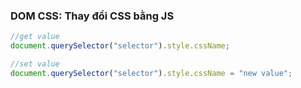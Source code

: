 ### DOM CSS: Thay đổi CSS bằng JS

```javascript
//get value
document.querySelector("selector").style.cssName;

//set value
document.querySelector("selector").style.cssName = "new value";
```

